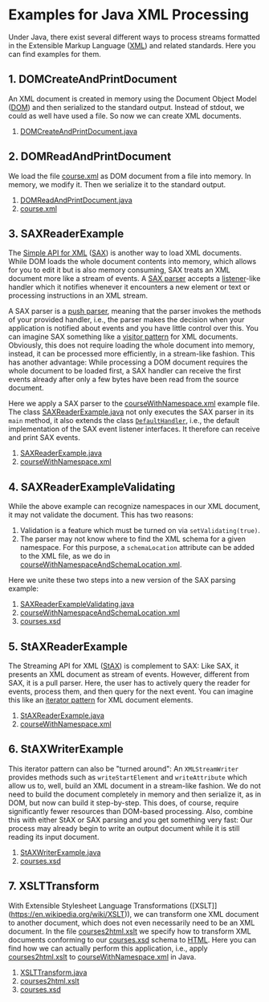 # Examples for Java XML Processing

Under Java, there exist several different ways to process streams formatted in the Extensible Markup Language ([XML](https://en.wikipedia.org/wiki/Xml)) and related standards. Here you can find examples for them.

## 1. DOMCreateAndPrintDocument

An XML document is created in memory using the Document Object Model ([DOM](http://docs.oracle.com/javase/tutorial/jaxp/dom/)) and then serialized to the standard output. Instead of stdout, we could as well have used a file. So now we can create XML documents.

1. [DOMCreateAndPrintDocument.java](http://github.com/thomasWeise/distributedComputingExamples/tree/master/xml/java/src/DOMCreateAndPrintDocument.java)

## 2. DOMReadAndPrintDocument

We load the file [course.xml](http://github.com/thomasWeise/distributedComputingExamples/tree/master/xml/xml/course.xml) as DOM document from a file into memory. In memory, we modify it. Then we serialize it to the standard output.

1. [DOMReadAndPrintDocument.java](http://github.com/thomasWeise/distributedComputingExamples/tree/master/xml/java/src/DOMReadAndPrintDocument.java)
1. [course.xml](http://github.com/thomasWeise/distributedComputingExamples/tree/master/xml/xml/course.xml)


## 3. SAXReaderExample

The [Simple API for XML](http://www.saxproject.org/) ([SAX](https://en.wikipedia.org/wiki/Simple_API_for_XML)) is another way to load XML documents. While DOM loads the whole document contents into memory, which allows for you to edit it but is also memory consuming, SAX treats an XML document more like a stream of events. A [SAX parser](http://docs.oracle.com/javase/tutorial/jaxp/sax/parsing.html) accepts a [listener](download.oracle.com/javase/tutorial/uiswing/events/index.html)-like handler which it notifies whenever it encounters a new element or text or processing instructions in an XML stream.

A SAX parser is a [push parser](http://docs.oracle.com/cd/E19159-01/819-3669/bnbdy/index.html), meaning that the parser invokes the methods of your provided handler, i.e., the parser makes the decision when your application is notified about events and you have little control over this. You can imagine SAX something like a [visitor pattern](https://en.wikipedia.org/wiki/Visitor_pattern) for XML documents. Obviously, this does not require loading the whole document into memory, instead, it can be processed more efficiently, in a stream-like fashion. This has another advantage: While processing a DOM document requires the whole document to be loaded first, a SAX handler can receive the first events already after only a few bytes have been read from the source document.

Here we apply a SAX parser to the [courseWithNamespace.xml](http://github.com/thomasWeise/distributedComputingExamples/tree/master/xml/xml/courseWithNamespace.xml) example file. The class [SAXReaderExample.java](http://github.com/thomasWeise/distributedComputingExamples/tree/master/xml/java/src/SAXReaderExample.xml) not only executes the SAX parser in its `main` method, it also extends the class [`DefaultHandler`](http://docs.oracle.com/javase/7/docs/api/org/xml/sax/helpers/DefaultHandler.html), i.e., the default implementation of the SAX event listener interfaces. It therefore can receive and print SAX events.

1. [SAXReaderExample.java](http://github.com/thomasWeise/distributedComputingExamples/tree/master/xml/java/src/SAXReaderExample.java)
1. [courseWithNamespace.xml](http://github.com/thomasWeise/distributedComputingExamples/tree/master/xml/xml/courseWithNamespace.xml)


## 4. SAXReaderExampleValidating

While the above example can recognize namespaces in our XML document, it may not validate the document. This has two reasons:

1. Validation is a feature which must be turned on via `setValidating(true)`.
2. The parser may not know where to find the XML schema for a given namespace. For this purpose, a `schemaLocation` attribute can be added to the XML file, as we do in [courseWithNamespaceAndSchemaLocation.xml](http://github.com/thomasWeise/distributedComputingExamples/tree/master/xml/xml/courseWithNamespaceAndSchemaLocation.xml). 

Here we unite these two steps into a new version of the SAX parsing example:

1. [SAXReaderExampleValidating.java](http://github.com/thomasWeise/distributedComputingExamples/tree/master/xml/java/src/SAXReaderExampleValidating.java)
1. [courseWithNamespaceAndSchemaLocation.xml](http://github.com/thomasWeise/distributedComputingExamples/tree/master/xml/xml/courseWithNamespaceAndSchemaLocation.xml)
1. [courses.xsd](http://github.com/thomasWeise/distributedComputingExamples/tree/master/xml/xml/courses.xsd)


## 5. StAXReaderExample

The Streaming API for XML ([StAX](https://en.wikipedia.org/wiki/StAX)) is complement to SAX: Like SAX, it presents an XML document as stream of events. However, different from SAX, it is a pull parser. Here, the user has to actively query the reader for events, process them, and then query for the next event. You can imagine this like an [iterator pattern](https://en.wikipedia.org/wiki/Iterator_pattern) for XML document elements.

1. [StAXReaderExample.java](http://github.com/thomasWeise/distributedComputingExamples/tree/master/xml/java/src/StAXReaderExample.java)
1. [courseWithNamespace.xml](http://github.com/thomasWeise/distributedComputingExamples/tree/master/xml/xml/courseWithNamespace.xml)


## 6. StAXWriterExample

This iterator pattern can also be "turned around": An `XMLStreamWriter` provides methods such as `writeStartElement` and `writeAttribute` which allow us to, well, build an XML document in a stream-like fashion. We do not need to build the document completely in memory and then serialize it, as in DOM, but now can build it step-by-step. This does, of course, require significantly fewer resources than DOM-based processing. Also, combine this with either StAX or SAX parsing and you get something very fast: Our process may already begin to write an output document while it is still reading its input document.

1. [StAXWriterExample.java](http://github.com/thomasWeise/distributedComputingExamples/tree/master/xml/java/src/StAXWriterExample.java)
1. [courses.xsd](http://github.com/thomasWeise/distributedComputingExamples/tree/master/xml/xml/courses.xsd)


## 7. XSLTTransform

With Extensible Stylesheet Language Transformations ([XSLT]](https://en.wikipedia.org/wiki/XSLT)), we can transform one XML document to another document, which does not even necessarily need to be an XML document.  In the file [courses2html.xslt](http://github.com/thomasWeise/distributedComputingExamples/tree/master/xml/xml/courses2html.xslt) we specify how to transform XML documents conforming to our [courses.xsd](http://github.com/thomasWeise/distributedComputingExamples/tree/master/xml/xml/courses.xsd) schema to [HTML](https://en.wikipedia.org/wiki/HTML). Here you can find how we can actually perform this application, i.e., apply [courses2html.xslt](http://github.com/thomasWeise/distributedComputingExamples/tree/master/xml/xml/courses2html.xslt) to [courseWithNamespace.xml](http://github.com/thomasWeise/distributedComputingExamples/tree/master/xml/xml/courseWithNamespace.xml) in Java.

1. [XSLTTransform.java](http://github.com/thomasWeise/distributedComputingExamples/tree/master/xml/java/src/XSLTTransform.java)
1. [courses2html.xslt](http://github.com/thomasWeise/distributedComputingExamples/tree/master/xml/xml/courses2html.xslt)
1. [courses.xsd](http://github.com/thomasWeise/distributedComputingExamples/tree/master/xml/xml/courses.xsd)